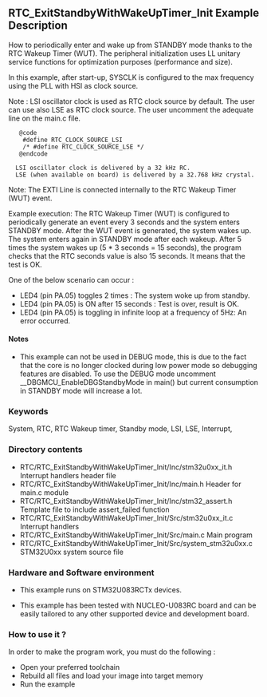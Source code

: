 ## <b>RTC_ExitStandbyWithWakeUpTimer_Init Example Description</b>

How to periodically enter and wake up from STANDBY mode thanks to the RTC Wakeup Timer (WUT).
The peripheral initialization uses LL unitary service functions for optimization purposes (performance and size).

In this example, after start-up, SYSCLK is configured to the max frequency using
the PLL with HSI as clock source.

   Note :
      LSI oscillator clock is used as RTC clock source by default.
      The user can use also LSE as RTC clock source. The user uncomment the adequate
      line on the main.c file.
      
       @code
        #define RTC_CLOCK_SOURCE_LSI
        /* #define RTC_CLOCK_SOURCE_LSE */
       @endcode

      LSI oscillator clock is delivered by a 32 kHz RC.
      LSE (when available on board) is delivered by a 32.768 kHz crystal.

   Note: The EXTI Line  is connected internally to the RTC Wakeup Timer (WUT) event.

Example execution:
  The RTC Wakeup Timer (WUT) is configured to periodically generate an event every 3 seconds
  and the system enters STANDBY mode. After the WUT event is generated, the system wakes up. The system enters again in STANDBY mode after each wakeup.
  After 5 times the system wakes up (5 * 3 seconds = 15 seconds), the program checks that the RTC seconds value is also 15 seconds.
  It means that the test is OK.

One of the below scenario can occur :

   - LED4 (pin PA.05) toggles 2 times : The system woke up from standby.
   - LED4 (pin PA.05) is ON after 15 seconds : Test is over, result is OK.
   - LED4 (pin PA.05) is toggling in infinite loop at a frequency of 5Hz: An error occurred.

#### <b>Notes</b>

 - This example can not be used in DEBUG mode, this is due to the fact
   that the core is no longer clocked during low power mode
   so debugging features are disabled.
   To use the DEBUG mode uncomment __DBGMCU_EnableDBGStandbyMode in main() but
   current consumption in STANDBY mode will increase a lot.

### <b>Keywords</b>

System, RTC, RTC Wakeup timer, Standby mode, LSI, LSE, Interrupt,

### <b>Directory contents</b>

  - RTC/RTC_ExitStandbyWithWakeUpTimer_Init/Inc/stm32u0xx_it.h          Interrupt handlers header file
  - RTC/RTC_ExitStandbyWithWakeUpTimer_Init/Inc/main.h                       Header for main.c module
  - RTC/RTC_ExitStandbyWithWakeUpTimer_Init/Inc/stm32_assert.h               Template file to include assert_failed function
  - RTC/RTC_ExitStandbyWithWakeUpTimer_Init/Src/stm32u0xx_it.c          Interrupt handlers
  - RTC/RTC_ExitStandbyWithWakeUpTimer_Init/Src/main.c                        Main program
  - RTC/RTC_ExitStandbyWithWakeUpTimer_Init/Src/system_stm32u0xx.c      STM32U0xx system source file


### <b>Hardware and Software environment</b> 

  - This example runs on STM32U083RCTx devices.

  - This example has been tested with NUCLEO-U083RC board and can be
    easily tailored to any other supported device and development board.


### <b>How to use it ?</b> 

In order to make the program work, you must do the following :

 - Open your preferred toolchain
 - Rebuild all files and load your image into target memory
 - Run the example
